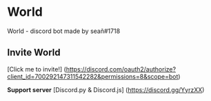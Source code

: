 # World
World - discord bot made by seañ#1718

## Invite World 
[Click me to invite!] (https://discord.com/oauth2/authorize?client_id=700292147311542282&permissions=8&scope=bot)

**Support server**
[Discord.py & Discord.js] (https://discord.gg/YyrzXX)

